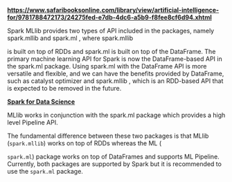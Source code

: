 

**https://www.safaribooksonline.com/library/view/artificial-intelligence-for/9781788472173/24275fed-e7db-4dc6-a5b9-f8fee8cf6d94.xhtml**

Spark MLlib provides two types of API included in the packages, namely spark.mllib  and spark.ml , where spark.mllib

is built on top of RDDs and spark.ml is built on top of the DataFrame. The primary machine learning API for Spark is now the DataFrame-based API in the spark.ml  package. Using spark.ml  with the DataFrame API is more versatile and flexible, and we can have the benefits provided by DataFrame, such as catalyst optimizer and spark.mllib , which is an RDD-based API that is expected to be removed in the future.





[**Spark for Data Science**](https://www.safaribooksonline.com/library/view/spark-for-data/9781785885655/ch06s02.html#)

 MLlib works in conjunction with the spark.ml package which provides a high level Pipeline API.

The fundamental difference between these two packages is that MLlib \(`spark.mllib`\) works on top of RDDs whereas the ML \(

`spark.ml`\) package works on top of DataFrames and supports ML Pipeline. Currently, both packages are supported by Spark but it is recommended to use the `spark.ml` package.






